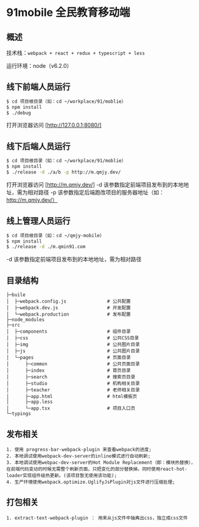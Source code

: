 # 91mobile 全民教育移动端

## 概述

技术栈：```webpack + react + redux + typescript + less``` 

运行环境：node（v6.2.0）

## 线下前端人员运行

```bash
$ cd 项目根目录（如：cd ~/workplace/91/moblie）
$ npm install
$ ./debug
```

打开浏览器访问 [http://127.0.0.1:8080/]

## 线下后端人员运行

```bash
$ cd 项目根目录（如：cd ~/workplace/91/moblie）
$ npm install
$ ./release -d ./a/b -p http://m.qmjy.dev/
```

打开浏览器访问 [http://m.qmjy.dev/]
-d 该参数指定前端项目发布到的本地地址，需为相对路径
-p 该参数指定后端跑改项目的服务器地址（如：http://m.qmjy.dev/）

## 线上管理人员运行

```bash
$ cd 项目根目录（如：cd ~/qmjy-mobile）
$ npm install
$ ./release -d ./m.qmin91.com
```

-d 该参数指定前端项目发布到的本地地址，需为相对路径

## 目录结构

```text
├─buile
│  ├─webpack.config.js               # 公共配置
│  ├─webpack.dev.js                  # 开发配置
│  └─webpack.production              # 发布配置
├─node_modules
├─src
│  ├─components                      # 组件目录
│  ├─css                             # 公共CSS目录
│  ├─img                             # 公共图片目录
│  ├─js                              # 公共图片目录
│  └─pages                           # 页面目录
│      ├─common                      # 公共页面目录
│      ├─index                       # 首页目录
│      ├─search                      # 搜索页目录
│      ├─studio                      # 机构相关目录
│      ├─teacher                     # 老师相关目录
│      ├─app.html                    # html模板页
│      ├─app.less                    
│      └─app.tsx                     # 项目入口页
└─typings
```

## 发布相关

```text
1. 使用 progress-bar-webpack-plugin 来查看webpack的进度;
2. 本地调试使用webpack-dev-server的inline模式进行自动刷新;
3. 本地调试使用webpac-dev-server的Hot Module Replacement（即：模块热替换），在前端代码变动的时候无需整个刷新页面，只把变化的部分替换掉。同时使用react-hot-loader实现组件级热更新。(该项目暂无使用该功能);
4. 生产环境使用webpack.optimize.UglifyJsPlugin对js文件进行压缩处理;
```

## 打包相关

```text
1. extract-text-webpack-plugin ： 用来从js文件中抽离出css，独立成css文件
```